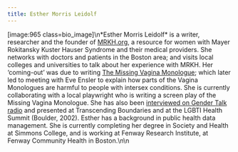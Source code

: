 ```yaml
---
title: Esther Morris Leidolf
---
```


[image:965 class=bio_image]\n\*Esther Morris Leidolf\* is a writer, researcher and the founder of [<span class="caps">MRKH</span>.org][1], a resource for women with Mayer Rokitansky Kuster Hauser Syndrome and their medical providers. She networks with doctors and patients in the Boston area; and visits local colleges and universities to talk about her experience with <span class="caps">MRKH</span>. Her &#8216;coming-out&#8217; was due to writing [The Missing Vagina Monologue][2]; which later led to meeting with Eve Ensler to explain how parts of the Vagina Monologues are harmful to people with intersex conditions. She is currently collaborating with a local playwright who is writing a screen play of the Missing Vagina Monologue. She has also been [interviewed on Gender Talk radio][3] and presented at Transcending Boundaries and at the <span class="caps">LGBTI</span> Health Summit (Boulder, 2002). Esther has a background in public health data management. She is currently completing her degree in Society and Health at Simmons College, and is working at Fenway Research Institute, at Fenway Community Health in Boston.\n\n

 [1]: http://www.mrkh.org
 [2]: /missingvagina
 [3]: http://www.gendertalk.com/real/300/gt342.shtml